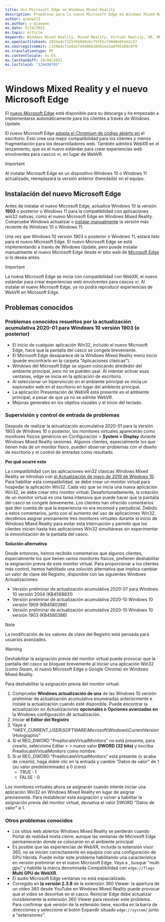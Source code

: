 ```yaml
---
title: Uso Microsoft Edge en Windows Mixed Reality
description: Prepárese para la nueva Microsoft Edge en Windows Mixed Reality. Incluye los cambios esperados, las actualizaciones que hay que buscar y los problemas conocidos.
author: qianw211
ms.author: v-qianwen
ms.date: 9/24/2021
ms.topic: article
keywords: Windows Mixed Reality, Mixed Reality, Virtual Reality, VR, MR, Home, Navigate, Get around, apps, games, Microsoft Edge, chromium, Edge, 360, 360 video, 360 viewer
ms.openlocfilehash: 2834adc7325f6b600a5cf5f65c74948e0feb2c57
ms.sourcegitcommit: c159bdcf2ada1f45606b10d41ea3adf95109c979
ms.translationtype: MT
ms.contentlocale: es-ES
ms.lasthandoff: 10/04/2021
ms.locfileid: "129436705"
---
```

# <a name="windows-mixed-reality-and-the-new-microsoft-edge"></a>Windows Mixed Reality y el nuevo Microsoft Edge

El [nuevo Microsoft Edge](https://www.microsoft.com/edge) está disponible para su descarga y ha empezado a implementarse automáticamente para los clientes a través de Windows Update. 

El nuevo Microsoft Edge [adopta el Chromium de código abierto en](https://blogs.windows.com/windowsexperience/2018/12/06/microsoft-edge-making-the-web-better-through-more-open-source-collaboration/) el escritorio. Esto crea una mejor compatibilidad para los clientes y menos fragmentación para los desarrolladores web. También admitirá WebXR en el lanzamiento, que es el nuevo estándar para crear experiencias web envolventes para cascos vr, en lugar de WebVR.

>[!IMPORTANT]
>Al instalar Microsoft Edge en un dispositivo Windows 10 o Windows 11 actualizado, reemplazará la versión anterior (heredada) en el equipo.

## <a name="installing-the-new-microsoft-edge"></a>Instalación del nuevo Microsoft Edge 

Antes de instalar el nuevo Microsoft Edge, actualice Windows 10 la versión **1903** o posterior o Windows 11 para la compatibilidad con aplicaciones win32 nativas, como el nuevo Microsoft Edge en Windows Mixed Reality. Compruebe Windows actualizar o [instalar manualmente](https://www.microsoft.com/software-download/windows10) la versión más reciente de Windows 10 o Windows 11.

Una vez que Windows 10 versión 1903 o posterior o Windows 11, estará listo para el nuevo Microsoft Edge. El nuevo Microsoft Edge se está implementando a través de Windows Update, pero puede instalar manualmente el nuevo Microsoft Edge desde el sitio web de [Microsoft Edge](https://www.microsoft.com/edge) si lo desea antes.

>[!IMPORTANT]
>La nueva Microsoft Edge se inicia con compatibilidad con WebXR, el nuevo estándar para crear experiencias web envolventes para cascos vr. Al instalar el nuevo Microsoft Edge, ya no podrá reproducir experiencias de WebVR en Microsoft Edge. 

## <a name="known-issues"></a>Problemas conocidos

### <a name="known-issues-resolved-by-the-2020-01-cumulative-update-for-windows-10-version-1903-or-later"></a>Problemas conocidos resueltos por la actualización acumulativa 2020-01 para Windows 10 versión 1903 (o posterior)

- El inicio de cualquier aplicación Win32, incluido el nuevo Microsoft Edge, hace que la pantalla del casco se congele brevemente.
- El Microsoft Edge desaparece de la Windows Mixed Reality menú Inicio (puede encontrarlo en la carpeta "Aplicaciones clásicas").
- Windows del Microsoft Edge se siguen colocando alrededor del ambiente principal, pero no se pueden usar. Al intentar activar esas ventanas, edge se inicia en la aplicación de escritorio.
- Al seleccionar un hipervínculo en el ambiente principal se inicia un explorador web en el escritorio en lugar del ambiente principal.
- La aplicación Presentación de WebVR está presente en el ambiente principal, a pesar de que ya no se admite WebVR.
- Mejoras generales en los objetos visuales y el inicio del teclado.

### <a name="monitor-and-input-handling-issues"></a>Supervisión y control de entrada de problemas

Después de realizar la actualización acumulativa 2020-01 para la versión 1903 de Windows 10 o posterior, los monitores virtuales aparecerán como monitores físicos genéricos en Configuración > **System > Display** durante Windows Mixed Reality sesiones. Algunos clientes, especialmente los que tienen más de un monitor físico, pueden observar problemas con el diseño de escritorio y el control de entradas como resultado.

**Por qué ocurre esto**

La compatibilidad con las aplicaciones win32 clásicas Windows Mixed Reality se introdujo con [el Actualización de mayo de 2019 de Windows 10](/windows/mixed-reality/release-notes-may-2019). Para habilitar esta compatibilidad, se debe crear un monitor virtual para hospedar la aplicación Win32. Cada vez que se inicia una nueva aplicación Win32, se debe crear otro monitor virtual. Desafortunadamente, la creación de un monitor virtual es una tarea intensiva que puede hacer que la pantalla del casco se congele brevemente. Los clientes han ofrecido comentarios que den cuenta de que la experiencia no era incomod y perjudicial. Debido a estos comentarios, junto con el aumento del uso de aplicaciones Win32, decidimos asignar previamente tres monitores virtuales durante el inicio de Windows Mixed Reality para evitar esta interrupción y permitir que los clientes inicien hasta tres aplicaciones Win32 simultáneas sin experimentar la inmovilización de la pantalla del casco.

**Solución alternativa**

Desde entonces, hemos recibido comentarios que algunos clientes, especialmente los que tienen varios monitores físicos, prefieren deshabilitar la asignación previa de este monitor virtual. Para proporcionar a los clientes más control, hemos habilitado una solución alternativa que implica cambiar un valor de clave del Registro, disponible con las siguientes Windows Actualizaciones:

- Versión preliminar de actualización acumulativa 2020-07 para Windows 10 versión 2004 (KB4568831)
- Versión preliminar de actualización acumulativa 2020-10 Windows 10 versión 1909 (KB4580386)
- Versión preliminar de actualización acumulativa 2020-10 Windows 10 versión 1903 (KB4580386)

>[!NOTE]
>La modificación de los valores de clave del Registro está pensada para usuarios avanzados.

>[!WARNING]
>Deshabilitar la asignación previa del monitor virtual puede provocar que la pantalla del casco se bloquee brevemente al iniciar una aplicación Win32 (como Steam, el nuevo Microsoft Edge o Google Chrome) en Windows Mixed Reality.

Para deshabilitar la asignación previa del monitor virtual:
1. Compruebe **Windows actualización de una** de las Windows 10 versión preliminar de actualización acumulativa enumeradas anteriormente e instale la actualización cuando esté disponible. Puede encontrar la actualización en Actualizaciones **opcionales o** **Opciones avanzadas en** la Windows configuración de actualización.
2. Iniciar **el Editor del Registro**
3. Vaya a "HKEY_CURRENT_USER\SOFTWARE\Microsoft\Windows\CurrentVersion\Holographic\"
4. Si el REG_DWORD "PreallocateVirtualMonitors" no está presente, para crearlo, seleccione Editar > > nuevo valor **DWORD (32 bits)** y escriba PreallocateVirtualMonitors como nombre.
5. Si el REG_DWORD "PreallocateVirtualMonitors" está presente (o acaba de crearlo), haga doble clic en la entrada y cambie "Datos de valor" de 1 (su valor predeterminado) a 0 (cero)
    * TRUE : 1
    * FALSE - 0

Los monitores virtuales ahora se asignarán cuando intente iniciar una aplicación Win32 en Windows Mixed Reality en lugar de asignar previamente. Para restablecer esta asignación y volver a habilitar la asignación previa del monitor virtual, devuelva el valor DWORD "Datos de valor" a 1.

### <a name="other-known-issues"></a>Otros problemas conocidos

-   Los sitios web abiertos Windows Mixed Reality se perderán cuando Portal de realidad mixta cierre, aunque las ventanas de Microsoft Edge permanecerán donde se colocaron en el ambiente principal.
- Es posible que las experiencias de WebXR, incluida la extensión visor 360, no se inicien correctamente en equipos con una configuración de GPU híbrida. Puede evitar este problema habilitando una característica en versión preliminar en el nuevo Microsoft Edge. Vaya a , busque "multi gpu" y habilite la marca denominada Compatibilidad con `edge://flags` **Multi GPU de WebXR.**
-   El audio Microsoft Edge ventanas no está espacializado.
-   Corregido en **la versión 2.3.8** de la extensión 360 Viewer: la apertura de un vídeo 360 desde YouTube en Windows Mixed Reality puede provocar que el vídeo se desvirtue en el casco. Reiniciar Edge debe actualizar invisiblemente la extensión 360 Viewer para resolver este problema. Para confirmar qué versión de la extensión tiene, escriba en la barra de direcciones y seleccione el botón Expandir situado `edge://system/` junto a  "extensiones".